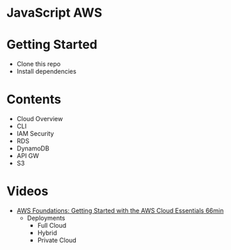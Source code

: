 # JavaScript AWS

# Getting Started
- Clone this repo
- Install dependencies

# Contents
- Cloud Overview
- CLI
- IAM Security
- RDS
- DynamoDB
- API GW
- S3

# Videos
- [AWS Foundations: Getting Started with the AWS Cloud Essentials 66min](https://app.pluralsight.com/course-player?clipId=d9197e74-8d70-45c2-a951-0ad7845e3daa)
  - Deployments
     - Full Cloud
     - Hybrid
     - Private Cloud
